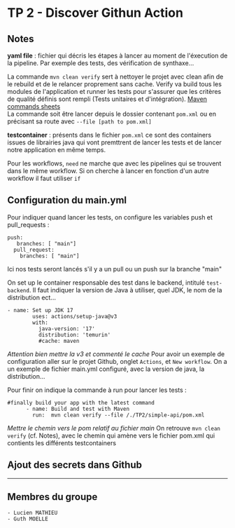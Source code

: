 # TP 2 - Discover Githun Action

## Notes
**yaml file** : fichier qui décris les étapes à lancer au moment de l'éxecution de la pipeline. Par exemple des tests, des vérification de synthaxe...

La commande `mvn clean verify` sert à nettoyer le projet avec clean afin de le rebuild et de le relancer proprement sans cache. Verify va build tous les modules de l'application et runner les tests pour s'assurer que les critères de qualité définis sont rempli (Tests unitaires et d'intégration). [Maven commands sheets](https://www.digitalocean.com/community/tutorials/maven-commands-options-cheat-sheet)\
La commande soit être lancer depuis le dossier contenant `pom.xml` ou en précisant sa route avec `--file [path to pom.xml]`

**testcontainer** : présents dans le fichier `pom.xml` ce sont des containers issues de librairies java qui vont premttrent de lancer les tests et de lancer notre application en même temps.

Pour les workflows, `need` ne marche que avec les pipelines qui se trouvent dans le même workflow. Si on cherche à lancer en fonction d'un autre workflow il faut utiliser `if`

## Configuration du main.yml
Pour indiquer quand lancer les tests, on configure les variables push et pull_requests :
```
push:
   branches: [ "main"]
  pull_request:
    branches: [ "main"]
```
Ici nos tests seront lancés s'il y a un pull ou un push sur la branche "main"

On set up le container responsable des test dans le backend, intitulé `test-backend`. Il faut indiquer la version de Java à utiliser, quel JDK, le nom de la distribution ect...
```
- name: Set up JDK 17
        uses: actions/setup-java@v3
        with:
          java-version: '17'
          distribution: 'temurin'
          #cache: maven
```
*Attention bien mettre la v3 et commenté le cache*
Pour avoir un exemple de configuration aller sur le projet Github, onglet `Actions`, et `New workflow`. On a un exemple de fichier main.yml configuré, avec la version de java, la distribution...

Pour finir on indique la commande à run pour lancer les tests :
```
#finally build your app with the latest command
      - name: Build and test with Maven
        run:  mvn clean verify --file /./TP2/simple-api/pom.xml
```
*Mettre le chemin vers le pom relatif au fichier main*
On retrouve `mvn clean verify` (cf. Notes), avec le chemin qui amène vers le fichier pom.xml qui contients les différents testcontainers


## Ajout des secrets dans Github



---
## Membres du groupe
    - Lucien MATHIEU
    - Guth MOELLE
